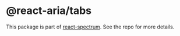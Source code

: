 # @react-aria/tabs

This package is part of [react-spectrum](https://github.com/watheia/spectrum). See the repo for more details.
